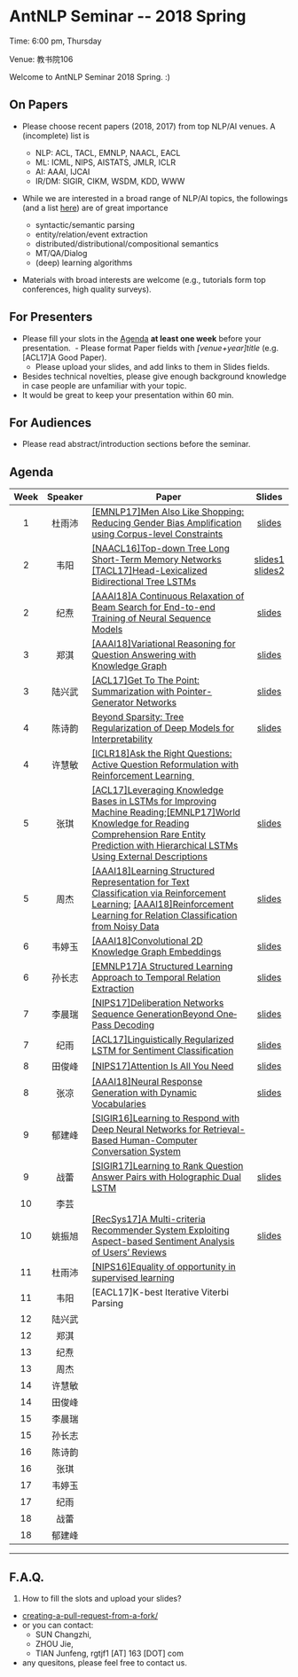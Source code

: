  # AntNLP Seminar -- 2018 Spring

Time: 6:00 pm, Thursday

Venue: 教书院106

Welcome to AntNLP Seminar 2018 Spring. :)

## On Papers

- Please choose recent papers (2018, 2017) from top NLP/AI venues. A (incomplete) list is
  - NLP: ACL, TACL, EMNLP, NAACL, EACL
  - ML:  ICML, NIPS, AISTATS, JMLR, ICLR
  - AI:  AAAI, IJCAI
  - IR/DM: SIGIR, CIKM, WSDM, KDD, WWW

- While we are interested in a broad range of NLP/AI topics, the followings (and a list [here](https://slack-files.com/T22T1UP8Q-F726RJERH-9a39cc3d9a)) are of great importance

  - syntactic/semantic parsing
  - entity/relation/event extraction
  - distributed/distributional/compositional semantics
  - MT/QA/Dialog
  - (deep) learning algorithms

- Materials with broad interests are welcome (e.g., tutorials form top conferences, high quality surveys).

## For Presenters

- Please fill your slots in the [Agenda](#agenda) **at least one week** before your presentation.
  - Please format Paper fields with *[venue+year]title* (e.g. [ACL17]A Good Paper).
  - Please upload your slides, and add links to them in Slides fields.
- Besides technical novelties, please give enough background knowledge in case people are unfamiliar with your topic.
- It would be great to keep your presentation within 60 min.

## For Audiences

- Please read abstract/introduction sections before the seminar.

## Agenda

Week   | Speaker   | Paper   | Slides
:---:  | :---: | --- | :---:
1      | 杜雨沛 | [[EMNLP17]Men Also Like Shopping: Reducing Gender Bias Amplification using Corpus-level Constraints](Week1/Men-also-shopping.pdf)    |[slides](Week1/Pre_March1st.pdf)
2 | 韦阳 | [[NAACL16]Top-down Tree Long Short-Term Memory Networks](Week2/Top-down%20Tree%20Long%20Short-Term%20Memory%20Networks.pdf)<br/>[[TACL17]Head-Lexicalized Bidirectional Tree LSTMs](https://github.com/AntNLP/seminar/blob/master/2018Spring/Week2/Head-Lexicalized%20Bidirectional%20Tree%20LSTMs.pdf) |[slides1](Week2/weiyang-slides-week2.pdf)<br/>[slides2](https://github.com/AntNLP/seminar/blob/master/2018Spring/Week2/weiyang-slides-week2-2.pdf)
2 | 纪焘 | [[AAAI18]A Continuous Relaxation of Beam Search for End-to-end Training of Neural Sequence Models](https://github.com/AntNLP/seminar/blob/master/2018Spring/Week2/A-Continuous-Relaxation-of-Beam-Search-for-E2E-Training-of-Neural-Sequence-Models.pdf) | [slides](https://github.com/AntNLP/seminar/blob/master/2018Spring/Week2/Slides-A-Continuous-Relaxation-of-Beam-Search-for-E2E-Training-of-Neural-Sequence-Models.pdf)|
3 | 郑淇 | [[AAAI18]Variational Reasoning for Question Answering with Knowledge Graph](https://github.com/AntNLP/seminar/blob/master/2018Spring/Week3/Variational-Reasoning-for-Question-Answering-with-Knowledge-Graph.pdf) | [slides](https://github.com/AntNLP/seminar/blob/master/2018Spring/Week3/Slides-Variational-Reasoning-for-Question-Answering-with-Knowledge-Graph.pptx) |
3 | 陆兴武 | [[ACL17]Get To The Point: Summarization with Pointer-Generator Networks](https://github.com/AntNLP/seminar/blob/master/2018Spring/Week3/Get%20To%20The%20Point%20Summarization%20with%20Pointer-Ge.pdf) | [slides](Week3/luxingwu-slides-week3.pdf.pdf) |
4 | 陈诗韵 | [Beyond Sparsity: Tree Regularization of Deep Models for Interpretability](https://github.com/AntNLP/seminar/blob/master/2018Spring/Week4/Beyond%20Sparsity%20Tree%20Regularization%20of%20Deep%20Models%20for%20Interpretability%20.pdf) | [slides](https://github.com/AntNLP/seminar/blob/master/2018Spring/Week4/Decision%20Tree.pdf) |
4 | 许慧敏 | [[ICLR18]Ask the Right Questions: Active Question Reformulation with Reinforcement Learning ](https://github.com/AntNLP/seminar/blob/master/2018Spring/Week4/Ask%20the%20Right%20Questions_Active%20Question%20Reformulation%20with%20Reinforcement%20Learning.pdf) | |
5 | 张琪 | [[ACL17]Leveraging Knowledge Bases in LSTMs for Improving Machine Reading](https://github.com/12190143/seminar/blob/master/2018Spring/Week5/%5BACL2017%5DLeveraging%20Knowledge%20Bases%20in%20LSTMs%20for%20Improving%20Machine%20Reading.pdf);[[EMNLP17]World Knowledge for Reading Comprehension Rare Entity Prediction with Hierarchical LSTMs Using External Descriptions](https://github.com/12190143/seminar/blob/master/2018Spring/Week5/%5BEMNLP2017%5DWorld%20Knowledge%20for%20Reading%20Comprehension%20Rare%20Entity%20Prediction%20with%20Hierarchical%20LSTMs%20Using%20External%20Descriptions.pdf) | [slides](https://github.com/12190143/seminar/blob/master/2018Spring/Week5/acl17%2Bemnlp17.pptx) |
5 | 周杰 | [[AAAI18]Learning Structured Representation for Text Classification via Reinforcement Learning](https://github.com/12190143/seminar/blob/master/2018Spring/Week5/AAAI2018-Learning%20Structured%20Representation%20for%20Text%20Classification%20via%20Reinforcement%20Learning%20.pdf); [[AAAI18]Reinforcement Learning for Relation Classification from Noisy Data](https://github.com/12190143/seminar/blob/master/2018Spring/Week5/AAAI2018-Reinforcement%20Learning%20for%20Relation%20Classification%20from%20Noisy%20Data.pdf)  | [slides](https://github.com/12190143/seminar/blob/master/2018Spring/Week5/AAAI18ReinforcementLearning.pdf) |
6 | 韦婷玉 | [[AAAI18]Convolutional 2D Knowledge Graph Embeddings](https://github.com/AntNLP/seminar/blob/master/2018Spring/Week6/Convolutional%202D%20Knowledge%20Graph%20Embeddings.pdf) |[slides](https://github.com/AntNLP/seminar/blob/master/2018Spring/Week6/%E8%AE%BA%E6%96%87%E5%88%86%E4%BA%AB-wty.pdf) |
6 | 孙长志 | [[EMNLP17]A Structured Learning Approach to Temporal Relation Extraction](https://github.com/AntNLP/seminar/blob/master/2018Spring/Week6/a-structured-learning-approach-to-temporal-relation-extraction.pdf) | [slides](https://github.com/AntNLP/seminar/blob/master/2018Spring/Week6/slide-tmp-rel-extraction.pdf)|
7 | 李晨瑞 | [[NIPS17]Deliberation Networks Sequence GenerationBeyond One‐Pass Decoding](https://github.com/AntNLP/seminar/blob/master/2018Spring/Week7/%5BNIPS17%5DDeliberation%20Networks%20Sequence%20GenerationBeyond%20One%E2%80%90Pass%20Decoding.pdf)  |[slides](https://github.com/AntNLP/seminar/blob/master/2018Spring/Week7/Deliberation%20Networks%20Sequence%20Generation%20Beyond%20One-Pass%20Decoding.pdf) |
7 | 纪雨 | [[ACL17]Linguistically Regularized LSTM for Sentiment Classification](https://github.com/AntNLP/seminar/blob/master/2018Spring/Week7/Linguistically%20Regularized%20LSTM%20for%20Sentiment%20Classification.pdf) | [slides](https://github.com/AntNLP/seminar/blob/master/2018Spring/Week7/slides.pdf) |
8 | 田俊峰 | [[NIPS17]Attention Is All You Need](https://papers.nips.cc/paper/7181-attention-is-all-you-need.pdf) | [slides](Week8/Attention%20Is%20All%20You%20Need.pdf) |
8 | 张凉 | [[AAAI18]Neural Response Generation with Dynamic Vocabularies](Week8/neural%20response%20generation%20with%20dynamic%20vocabularies.pdf) | [slides](Week8/DVS2S.pdf) |
9 | 郁建峰 | [[SIGIR16]Learning to Respond with Deep Neural Networks for Retrieval-Based Human-Computer Conversation System](http://www.ruiyan.me/pubs/SIGIR2016.pdf)  | | [slides](Week10/郁建峰slides.pdf)
9 | 战蕾 | [[SIGIR17]Learning to Rank Question Answer Pairs with Holographic Dual LSTM](https://arxiv.org/pdf/1707.06372.pdf) | [slides](Week10/战蕾slides.pdf) |
10 | 李芸 |  | |
10 | 姚振旭 | [[RecSys17]A Multi-criteria Recommender System Exploiting Aspect-based Sentiment Analysis of Users’ Reviews](http://delivery.acm.org/10.1145/3110000/3109905/p321-musto.pdf?ip=219.228.146.121&id=3109905&acc=ACTIVE%20SERVICE&key=BF85BBA5741FDC6E%2E035EACC12F524219%2E4D4702B0C3E38B35%2E4D4702B0C3E38B35&__acm__=1526006819_822eb0ff43f60c32a32c1faee37d33a5) | [slides](Week11/51174506037姚振旭.pdf) |
11 | 杜雨沛 |[[NIPS16]Equality of opportunity in supervised learning](https://arxiv.org/pdf/1610.02413.pdf) | |
11 | 韦阳 | [EACL17]K-best Iterative Viterbi Parsing | |
12 | 陆兴武 |  | |
12 | 郑淇 |  | |
13 | 纪焘 |  | |
13 | 周杰 |  | |
14 | 许慧敏 |  | |
14 | 田俊峰 |  | |
15 | 李晨瑞 |  | |
15 | 孙长志 |  | |
16 | 陈诗韵 |  | |
16 | 张琪 |  | |
17 | 韦婷玉 |  | |
17 | 纪雨 |  | |
18 | 战蕾 |  | |
18 | 郁建峰 |  | |

---
## F.A.Q.

1. How to fill the slots and upload your slides?
- [creating-a-pull-request-from-a-fork/](https://help.github.com/articles/creating-a-pull-request-from-a-fork/)
- or you can contact:
  - SUN  Changzhi,
  - ZHOU Jie, 
  - TIAN Junfeng, rgtjf1 [AT] 163 [DOT] com
- any quesitons, please feel free to contact us.
